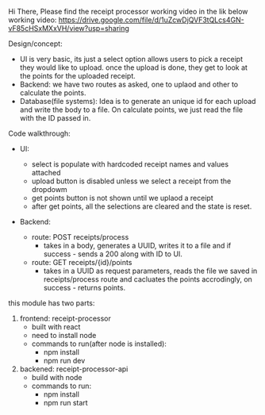 Hi There, 
Please find the receipt processor working video in the lik below
working video: https://drive.google.com/file/d/1uZcwDjQVF3tQLcs4GN-vF85cHSxMXxVH/view?usp=sharing

Design/concept:
- UI is very basic, its just a select option allows users to pick a receipt they would like to upload. once the upload is done, they get to look at the points for the uploaded receipt.
- Backend: we have two routes as asked, one to uplaod and other to calculate the points.
- Database(file systems): Idea is to generate an unique id for each upload and write the body to a file. On calculate points, we just read the file with the ID passed in.

Code walkthrough:
- UI:
    - select is populate with hardcoded receipt names and values attached
    - upload button is disabled unless we select a receipt from the dropdowm
    - get points button is not shown until we uplaod a receipt
    - after get points, all the selections are cleared and the state is reset.
 
- Backend:
    - route: POST receipts/process
      - takes in a body, generates a UUID, writes it to a file and if success - sends a 200 along with ID to UI.
    - route: GET receipts/{id}/points
      - takes in a UUID as request parameters, reads the file we saved in receipts/process route and cacluates the points accrodingly, on success - returns points.

this module has two parts:
1. frontend: receipt-processor
    - built with react
    - need to install node
    - commands to run(after node is installed):
        - npm install
        - npm run dev  
3. backened: receipt-processor-api
    - build with node
    - commands to run:
        - npm install
        - npm run start  
